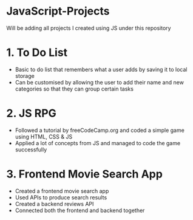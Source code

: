 # JavaScript-Projects
Will be adding all projects I created using JS under this repository

# 1. To Do List
- Basic to do list that remembers what a user adds by saving it to local storage
- Can be customised by allowing the user to add their name and new categories so 
that they can group certain tasks 

# 2. JS RPG
- Followed a tutorial by freeCodeCamp.org and coded a simple game using HTML, CSS & JS
- Applied a lot of concepts from JS and managed to code the game successfully

# 3. Frontend Movie Search App
- Created a frontend movie search app 
- Used APIs to produce search results
- Created a backend reviews API 
- Connected both the frontend and backend together
